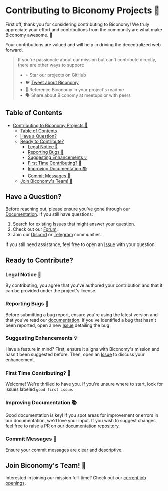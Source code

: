 # Contributing to Biconomy Projects 🚀

First off, thank you for considering contributing to Biconomy! We truly appreciate your effort and contributions from the community are what make Biconomy awesome. 🙌

Your contributions are valued and will help in driving the decentralized web forward.

> If you're passionate about our mission but can't contribute directly, there are other ways to support:
>
> - ⭐ Star our projects on GitHub
> - 🐦 [Tweet about Biconomy](https://twitter.com/biconomy/)
> - 📌 Reference Biconomy in your project's readme
> - 🗣️ Share about Biconomy at meetups or with peers

## Table of Contents

- [Contributing to Biconomy Projects 🚀](#contributing-to-biconomy-projects-)
  - [Table of Contents](#table-of-contents)
  - [Have a Question?](#have-a-question)
  - [Ready to Contribute?](#ready-to-contribute)
    - [Legal Notice 📜](#legal-notice-)
    - [Reporting Bugs 🐛](#reporting-bugs-)
    - [Suggesting Enhancements 💡](#suggesting-enhancements-)
    - [First Time Contributing? 🌱](#first-time-contributing-)
    - [Improving Documentation 📚](#improving-documentation-)
    - [Commit Messages 📝](#commit-messages-)
  - [Join Biconomy's Team! 🚀](#join-biconomys-team-)

## Have a Question?

Before reaching out, please ensure you've gone through our [Documentation](https://docs.biconomy.io/). If you still have questions:

1. Search for existing [Issues](https://github.com/bcnmy/scw-contracts/issues) that might answer your question.
2. Check out our [Forum](https://forum.biconomy.io/).
3. Join our [Discord](https://discord.com/invite/biconomy) or [Telegram](https://t.me/biconomy) communities.

If you still need assistance, feel free to open an [Issue](https://github.com/bcnmy/scw-contracts/issues/new) with your question.

## Ready to Contribute?

### Legal Notice 📜

By contributing, you agree that you've authored your contribution and that it can be provided under the project's license.

### Reporting Bugs 🐛

Before submitting a bug report, ensure you're using the latest version and that you've read our [documentation](https://docs.biconomy.io/). If you've identified a bug that hasn't been reported, open a new [Issue](https://github.com/bcnmy/scw-contracts/issues/new) detailing the bug.

### Suggesting Enhancements 💡

Have a feature in mind? First, ensure it aligns with Biconomy's mission and hasn't been suggested before. Then, open an [Issue](https://github.com/bcnmy/scw-contracts/issues/new) to discuss your enhancement.

### First Time Contributing? 🌱

Welcome! We're thrilled to have you. If you're unsure where to start, look for issues labeled `good first issue`.

### Improving Documentation 📚

Good documentation is key! If you spot areas for improvement or errors in our documentation, we'd love your input. If you wish to suggest changes, feel free to raise a PR on our [documentation repository](https://github.com/bcnmy/docs).

### Commit Messages 📝

Ensure your commit messages are clear and descriptive.

## Join Biconomy's Team! 🚀

Interested in joining our mission full-time? Check out our [current job openings](https://jobs.lever.co/biconomy).
